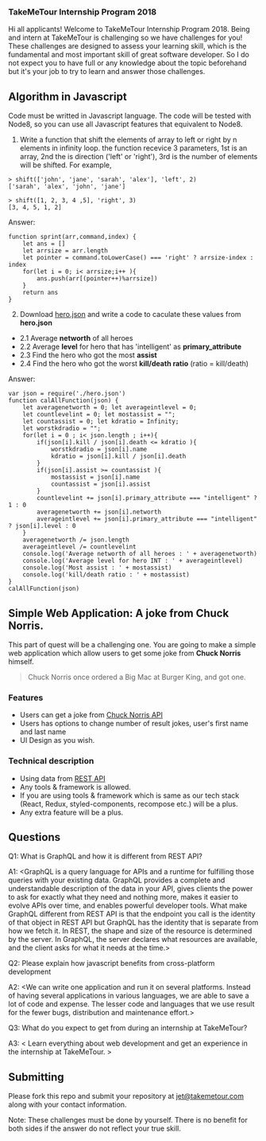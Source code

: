### TakeMeTour Internship Program 2018

Hi all applicants! Welcome to TakeMeTour Internship Program 2018. Being and intern at TakeMeTour is challenging so we have challenges for you! These challenges are designed to assess your learning skill, which is the fundamental and most important skill of great software developer. So I do not expect you to have full or any knowledge about the topic beforehand but it's your job to try to learn and answer those challenges.

## Algorithm in Javascript
Code must be writted in Javascript language. The code will be tested with Node8, so you can use all Javascript features that equivalent to Node8.

1. Write a function that shift the elements of array to left or right by n elements in infinity loop. the function recevice 3 parameters, 1st is an array, 2nd the is direction ('left' or 'right'), 3rd is the number of elements will be shifted. For example,
```
> shift(['john', 'jane', 'sarah', 'alex'], 'left', 2)
['sarah', 'alex', 'john', 'jane']

> shift([1, 2, 3, 4 ,5], 'right', 3)
[3, 4, 5, 1, 2]
```
Answer:
```
function sprint(arr,command,index) {
    let ans = []
    let arrsize = arr.length
    let pointer = command.toLowerCase() === 'right' ? arrsize-index : index
    for(let i = 0; i< arrsize;i++ ){
        ans.push(arr[(pointer++)%arrsize])
    }
    return ans
}
```
2. Download [hero.json](https://github.com/takemetour/job-quest-intern-2018/blob/master/hero.json) and write a code to caculate these values from **hero.json**
- 2.1 Average **networth** of all heroes
- 2.2 Average **level** for hero that has 'intelligent' as **primary_attribute**
- 2.3 Find the hero who got the most **assist**
- 2.4 Find the hero who got the worst **kill/death ratio** (ratio = kill/death)

Answer:
```
var json = require('./hero.json')
function calAllFunction(json) {
    let averagenetworth = 0; let averageintlevel = 0;
    let countlevelint = 0; let mostassist = "";
    let countassist = 0; let kdratio = Infinity;
    let worstkdradio = "";
    for(let i = 0 ; i< json.length ; i++){
        if(json[i].kill / json[i].death <= kdratio ){
            worstkdradio = json[i].name
            kdratio = json[i].kill / json[i].death 
        }
        if(json[i].assist >= countassist ){
            mostassist = json[i].name
            countassist = json[i].assist 
        }
        countlevelint += json[i].primary_attribute === "intelligent" ? 1 : 0
        averagenetworth += json[i].networth
        averageintlevel += json[i].primary_attribute === "intelligent" ? json[i].level : 0
    }
    averagenetworth /= json.length
    averageintlevel /= countlevelint
    console.log('Average networth of all heroes : ' + averagenetworth)
    console.log('Average level for hero INT : ' + averageintlevel)
    console.log('Most assist : ' + mostassist)
    console.log('kill/death ratio : ' + mostassist)
}
calAllFunction(json)
```

## Simple Web Application: A joke from Chuck Norris.

This part of quest will be a challenging one. You are going to make a simple web application which allow users to get some joke from **Chuck Norris** himself.

> Chuck Norris once ordered a Big Mac at Burger King, and got one.

### Features
- Users can get a joke from [Chuck Norris API](http://www.icndb.com/api/)
- Users has options to change number of result jokes, user's first name and last name
- UI Design as you wish.

### Technical description
- Using data from [REST API](http://www.icndb.com/api/)
- Any tools & framework is allowed.
- If you are using tools & framework which is same as our tech stack (React, Redux, styled-components, recompose etc.) will be a plus.
- Any extra feature will be a plus.

## Questions
Q1: What is GraphQL and how it is different from REST API?

A1: <GraphQL is a query language for APIs and a runtime for fulfilling those queries with your existing data. GraphQL provides a complete and understandable description of the data in your API, gives clients the power to ask for exactly what they need and nothing more, makes it easier to evolve APIs over time, and enables powerful developer tools. What make GraphQL different from REST API is that the endpoint you call is the identity of that object in REST API but GraphQL has the identity that is separate from how we fetch it. In REST, the shape and size of the resource is determined by the server. In GraphQL, the server declares what resources are available, and the client asks for what it needs at the time.>


Q2: Please explain how javascript benefits from cross-platform development

A2: <We can write one application and run it on several platforms. Instead of having several applications in various languages, we are able to save a lot of code and expense. The lesser code and languages that we use result for the fewer bugs, distribution and maintenance effort.>

Q3: What do you expect to get from during an internship at TakeMeTour?

A3: < Learn everything about web development and get an experience in the internship at TakeMeTour. >

## Submitting

Please fork this repo and submit your repository at jet@takemetour.com along with your contact information.

Note: These challenges must be done by yourself. There is no benefit for both sides if the answer do not reflect your true skill.
